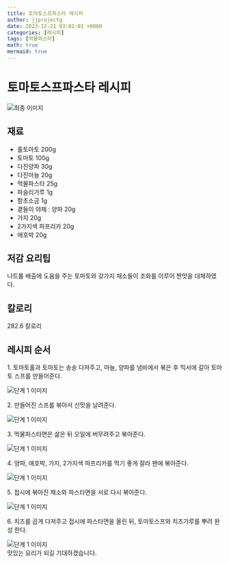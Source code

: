 ```yaml
---
title: 토마토스프파스타 레시피
author: jjprojectg
date: 2023-12-21 03:01:01 +0000
categories: [레시피]
tags: [먹물파스타]
math: true
mermaid: true
---
```

<meta name="og:type" content="website"/>
<meta charset="UTF-8"/>
<div class="header">
  <h1>토마토스프파스타 레시피</h1>
</div>

<div class="container my-4">
  <div class="row">
    <div class="col-12 col-md-6">
      <div class="recipe-image">
        <img src="http://www.foodsafetykorea.go.kr/uploadimg/cook/10_00385_2.png" class="step-image" alt="최종 이미지"/>
      </div>
    </div>
    <div class="col-12 col-md-6">
      <div class="ingredients">
        <h2>재료</h2>
        <ul class="card">
          <li> 홀토마토 200g </li>
          <li>  토마토 100g </li>
          <li>  다진양파 30g </li>
          <li>  다진마늘 20g </li>
          <li>  먹물파스타 25g </li>
          <li> 파슬리가루 1g </li>
          <li>  함초소금 1g </li>
          <li> 곁들이 야채 : 양파 20g </li>
          <li>  가지 20g </li>
          <li>  2가지색 파프리카 20g </li>
          <li>  애호박 20g </li>
</ul>
      </div>
    </div>
    <div class="col-12 col-md-6">
      <div class="ingredients">
        <h2>저감 요리팁</h2>
        <div class="card"> 
          <p>
            나트륨 배출에 도움을 주는 토마토와 갖가지 채소들이 조화를 이루어 짠맛을 대체하였다.
          </p>
        </div>
      </div>
      <div class="ingredients">
        <h2>칼로리</h2>
        <div class="card"> 
          <p>
            282.6 칼로리
          </p>
        </div>
      </div>
    </div>
  </div>

  <h2 class="my-4">레시피 순서</h2>
  <div class="card recipe-card">
    <div class="card-body recipe-step">
      <p class="card-text step-description">1. 토마토홀과 토마토는 송송 다져주고, 마늘,
양파를 냄비에서 볶은 후 믹서에 갈아 토마토
스프를 만들어준다.</p>
      <img src="http://www.foodsafetykorea.go.kr/uploadimg/cook/20_00385_01.png" alt="단계 1 이미지" class="step-image"/>
    </div>
  </div>
  <div class="card recipe-card">
    <div class="card-body recipe-step">
      <p class="card-text step-description">2. 만들어진 스프를 볶아서 신맛을 날려준다.</p>
      <img src="http://www.foodsafetykorea.go.kr/uploadimg/cook/20_00385_02.png" alt="단계 1 이미지" class="step-image"/>
    </div>
  </div>
  <div class="card recipe-card">
    <div class="card-body recipe-step">
      <p class="card-text step-description">3. 먹물파스타면은 삶은 뒤 오일에 버무려주고
볶아준다.</p>
      <img src="http://www.foodsafetykorea.go.kr/uploadimg/cook/20_00385_03.png" alt="단계 1 이미지" class="step-image"/>
    </div>
  </div>
  <div class="card recipe-card">
    <div class="card-body recipe-step">
      <p class="card-text step-description">4. 양파, 애호박, 가지, 2가지색 파프리카를 먹기
좋게 잘라 팬에 볶아준다.</p>
      <img src="http://www.foodsafetykorea.go.kr/uploadimg/cook/20_00385_04.png" alt="단계 1 이미지" class="step-image"/>
    </div>
  </div>
  <div class="card recipe-card">
    <div class="card-body recipe-step">
      <p class="card-text step-description">5. 접시에 볶아진 채소와 파스타면을 서로 다시
볶아준다.</p>
      <img src="http://www.foodsafetykorea.go.kr/uploadimg/cook/20_00385_05.png" alt="단계 1 이미지" class="step-image"/>
    </div>
  </div>
  <div class="card recipe-card">
    <div class="card-body recipe-step">
      <p class="card-text step-description">6. 치즈를 곱게 다져주고 접시에 파스타면을
올린 뒤, 토마토스프와 치즈가루를 뿌려 완성
한다.</p>
      <img src="http://www.foodsafetykorea.go.kr/uploadimg/cook/20_00385_06.png" alt="단계 1 이미지" class="step-image"/>
    </div>
  </div>

</div>
맛있는 요리가 되길 기대하겠습니다.
